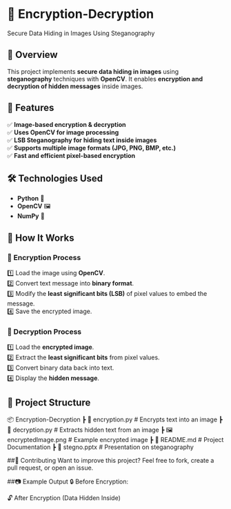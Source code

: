 # 🔐 Encryption-Decryption
Secure Data Hiding in Images Using Steganography

## 📌 Overview  
This project implements **secure data hiding in images** using **steganography** techniques with **OpenCV**. It enables **encryption and decryption of hidden messages** inside images.  

## 🚀 Features  
✅ **Image-based encryption & decryption**  
✅ **Uses OpenCV for image processing**  
✅ **LSB Steganography for hiding text inside images**  
✅ **Supports multiple image formats (JPG, PNG, BMP, etc.)**  
✅ **Fast and efficient pixel-based encryption**  

## 🛠️ Technologies Used  
- **Python** 🐍  
- **OpenCV** 🖼️  
- **NumPy** 🔢  

## 📝 How It Works  
### 🔹 Encryption Process  
1️⃣ Load the image using **OpenCV**.  
2️⃣ Convert text message into **binary format**.  
3️⃣ Modify the **least significant bits (LSB)** of pixel values to embed the message.  
4️⃣ Save the encrypted image.  

### 🔹 Decryption Process  
1️⃣ Load the **encrypted image**.  
2️⃣ Extract the **least significant bits** from pixel values.  
3️⃣ Convert binary data back into text.  
4️⃣ Display the **hidden message**.  

## 📂 Project Structure  
📦 Encryption-Decryption
┣ 📜 encryption.py # Encrypts text into an image
┣ 📜 decryption.py # Extracts hidden text from an image
┣ 🖼️ encryptedImage.png # Example encrypted image
┣ 📜 README.md # Project Documentation
┣ 📜 stegno.pptx # Presentation on steganography

##📢 Contributing
Want to improve this project? Feel free to fork, create a pull request, or open an issue.

##📷 Example Output
🔒 Before Encryption:

🔓 After Encryption (Data Hidden Inside)
